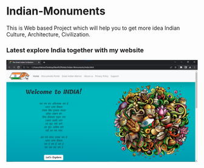 # Indian-Monuments
This is Web based Project which will help you to get more idea Indian Culture, Architecture, Civilization.

### Latest explore India together with my website ###

![alt text](https://github.com/siddyamgond/Indian-Monuments/blob/main/ss.png?raw=true)
